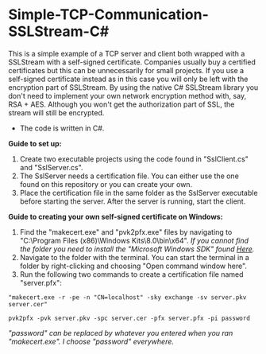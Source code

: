 # Simple-TCP-Communication-SSLStream-C#

This is a simple example of a TCP server and client both wrapped with a SSLStream with a self-signed certificate. Companies usually buy a certified certificates but this can be unnecessarily for small projects. If you use a self-signed certificate instead as in this case you will only be left with the encryption part of SSLStream. By using the native C# SSLStream library you don't need to implement your own network encryption method with, say, RSA + AES. Although you won't get the authorization part of SSL, the stream will still be encrypted.
- The code is written in C#.

**Guide to set up:**
1. Create two executable projects using the code found in "SslClient.cs" and "SslServer.cs".
2. The SslServer needs a certification file. You can either use the one found on this repository or you can create your own. 
3. Place the certification file in the same folder as the SslServer executable before starting the server. After the server is running, start the client.

**Guide to creating your own self-signed certificate on Windows:**
1. Find the "makecert.exe" and "pvk2pfx.exe" files by navigating to "C:\Program Files (x86)\Windows Kits\8.0\bin\x64". *If you cannot find the folder you need to install the "Microsoft Windows SDK" found [Here](https://www.microsoft.com/en-us/download/details.aspx?id=8279).*
2. Navigate to the folder with the terminal. You can start the terminal in a folder by right-clicking and choosing "Open command window here".
3. Run the following two commands to create a certification file named "server.pfx":

`"makecert.exe -r -pe -n "CN=localhost" -sky exchange -sv server.pkv server.cer"`

`pvk2pfx -pvk server.pkv -spc server.cer -pfx server.pfx -pi password`

*"password" can be replaced by whatever you entered when you ran "makecert.exe". I choose "password" everywhere.*
  
